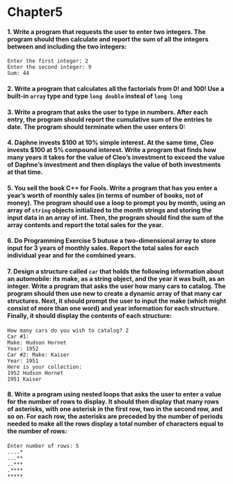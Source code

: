 # Chapter5
#### 1. Write a program that requests the user to enter two integers. The program should then calculate and report the sum of all the integers between and including the two integers:
```
Enter the first integer: 2
Enter the second integer: 9
Sum: 44
```
####  2. Write a program that calculates all the factorials from 0! and 100! Use a built-in ```array``` type and type ```long double``` insteal of ```long long```
#### 3. Write a program that asks the user to type in numbers. After each entry, the program should report the cumulative sum of the entries to date. The program should terminate when the user enters 0:
#### 4. Daphne invests $100 at 10% simple interest. At the same time, Cleo invests $100 at 5% compound interest. Write a program that finds how many years it takes for the value of Cleo’s investment to exceed the value of Daphne’s investment and then displays the value of both investments at that time.
#### 5. You sell the book C++ for Fools. Write a program that has you enter a year’s worth of monthly sales (in terms of number of books, not of money). The program should use a loop to prompt you by month, using an array of ```string``` objects initialized to the month strings and storing the input data in an array of int. Then, the program should find the sum of the array contents and report the total sales for the year.
#### 6. Do Programming Exercise 5 butuse a two-dimensional array to store input for 3 years of monthly sales. Report the total sales for each individual year and for the combined years.
#### 7. Design a structure called ```car``` that holds the following information about an automobile: its make, as a string object, and the year it was built, as an integer. Write a program that asks the user how many cars to catalog. The program should then use new to create a dynamic array of that many car structures. Next, it should prompt the user to input the make (which might consist of more than one word) and year information for each structure. Finally, it should display the contents of each structure:
```
How many cars do you wish to catalog? 2
Car #1:
Make: Hudson Hornet
Year: 1952
Car #2: Make: Kaiser
Year: 1951
Here is your collection:
1952 Hudson Hornet
1951 Kaiser
```
#### 8. Write a program using nested loops that asks the user to enter a value for the number of rows to display. It should then display that many rows of asterisks, with one asterisk in the first row, two in the second row, and so on. For each row, the asterisks are preceded by the number of periods needed to make all the rows display a total number of characters equal to the number of rows:
```
Enter number of rows: 5
....*
...**
..***
.****
*****
```


